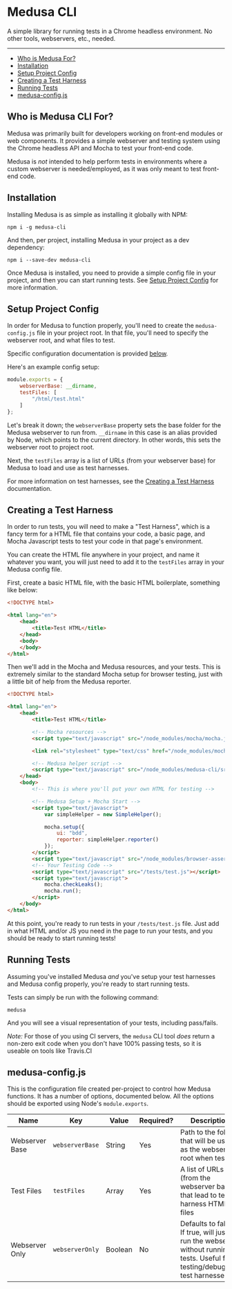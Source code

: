 # Medusa CLI

A simple library for running tests in a Chrome headless environment. No other
tools, webservers, etc., needed.

---

  - [Who is Medusa For?](#who-is-medusa-for)
  - [Installation](#installation)
  - [Setup Project Config](#setup-project-config)
  - [Creating a Test Harness](#creating-a-test-harness)
  - [Running Tests](#running-tests)
  - [medusa-config.js](#medusa-configjs)

## Who is Medusa CLI For?

Medusa was primarily built for developers working on front-end modules or
web components. It provides a simple webserver and testing system using the
Chrome headless API and Mocha to test your front-end code.

Medusa is *not* intended to help perform tests in environments where a
custom webserver is needed/employed, as it was only meant to test front-end
code.

## Installation

Installing Medusa is as simple as installing it globally with NPM:

```CLI
npm i -g medusa-cli
```

And then, per project, installing Medusa in your project as a dev
dependency:

```CLI
npm i --save-dev medusa-cli
```

Once Medusa is installed, you need to provide a simple config file in your
project, and then you can start running tests. See
[Setup Project Config](#setup-project-config) for more information.

## Setup Project Config

In order for Medusa to function properly, you'll need to create the
`medusa-config.js` file in your project root. In that file, you'll need to
specify the webserver root, and what files to test.

Specific configuration documentation is provided [below](#medusa-configjs).

Here's an example config setup:

```Javascript
module.exports = {
    webserverBase: __dirname,
    testFiles: [
        "/html/test.html"
    ]
};
```

Let's break it down; the `webserverBase` property sets the base folder for the
Medusa webserver to run from. `__dirname` in this case is an alias provided
by Node, which points to the current directory. In other words, this sets the
webserver root to project root.

Next, the `testFiles` array is a list of URLs (from your webserver base) for
Medusa to load and use as test harnesses.

For more information on test harnesses, see the
[Creating a Test Harness](#creating-a-test-harness) documentation.

## Creating a Test Harness

In order to run tests, you will need to make a "Test Harness", which is a fancy
term for a HTML file that contains your code, a basic page, and Mocha Javascript
tests to test your code in that page's environment.

You can create the HTML file anywhere in your project, and name it whatever you
want, you will just need to add it to the `testFiles` array in your Medusa
config file.

First, create a basic HTML file, with the basic HTML boilerplate, something like
below:

```HTML
<!DOCTYPE html>

<html lang="en">
    <head>
        <title>Test HTML</title>
    </head>
    <body>
    </body>
</html>
```

Then we'll add in the Mocha and Medusa resources, and your tests. This is
extremely similar to the standard Mocha setup for browser testing, just with a
little bit of help from the Medusa reporter.

```HTML
<!DOCTYPE html>

<html lang="en">
    <head>
        <title>Test HTML</title>

        <!-- Mocha resources -->
        <script type="text/javascript" src="/node_modules/mocha/mocha.js"></script>

        <link rel="stylesheet" type="text/css" href="/node_modules/mocha/mocha.css" />

        <!-- Medusa helper script -->
        <script type="text/javascript" src="/node_modules/medusa-cli/src/SimpleHelper/SimpleHelper.js"></script>
    </head>
    <body>
        <!-- This is where you'll put your own HTML for testing -->

        <!-- Medusa Setup + Mocha Start -->
        <script type="text/javascript">
            var simpleHelper = new SimpleHelper();

            mocha.setup({
                ui: "bdd",
                reporter: simpleHelper.reporter()
            });
        </script>
        <script type="text/javascript" src="/node_modules/browser-assert/lib/assert.js"></script>
        <!-- Your Testing Code -->
        <script type="text/javascript" src="/tests/test.js"></script>
        <script type="text/javascript">
            mocha.checkLeaks();
            mocha.run();
        </script>
    </body>
</html>
```

At this point, you're ready to run tests in your `/tests/test.js` file. Just
add in what HTML and/or JS you need in the page to run your tests, and you
should be ready to start running tests!

## Running Tests

Assuming you've installed Medusa *and* you've setup your test harnesses and
Medusa config properly, you're ready to start running tests.

Tests can simply be run with the following command:

```CLI
medusa
```

And you will see a visual representation of your tests, including pass/fails.

*Note:* For those of you using CI servers, the `medusa` CLI tool *does*
return a non-zero exit code when you don't have 100% passing tests, so it is
useable on tools like Travis.CI

## medusa-config.js

This is the configuration file created per-project to control how Medusa
functions. It has a number of options, documented below. All the options should
be exported using Node's `module.exports`.

| Name | Key | Value | Required? | Description |
| ---- | --- | ----- | --------- | ----------- |
| Webserver Base | `webserverBase` | String | Yes | Path to the folder that will be used as the webserver root when testing. |
| Test Files | `testFiles` | Array<String> | Yes | A list of URLs (from the webserver base) that lead to test harness HTML files |
| Webserver Only | `webserverOnly` | Boolean | No | Defaults to false. If true, will just run the webserver without running tests. Useful for testing/debugging test harnesses |

